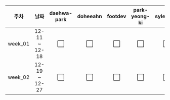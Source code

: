 |   주차    |      날짜       |  daehwa-park  |  doheeahn  |  footdev  |  park-yeong-ki  |  sylee723  |  Park-Jaehyeon98  |
|:-------:|:-------------:|:-------:|:---------:|:--------:|:------------:|:-----------:| :-----------:|
| week_01 | 12-11 ~ 12-18 |    ⬜    |     ⬜     |    ⬜     |      ⬜      |     ⬜     |     ⬜     |
| week_02 | 12-19 ~ 12-27 |    ⬜    |     ⬜     |    ⬜     |      ⬜      |     ⬜     |     ⬜     |
